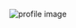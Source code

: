 ![profile image](https://avatars0.githubusercontent.com/u/69216452?s=400&u=7f6a46c18e35da0b87485f61b0a814d7863178d6&v=4)
